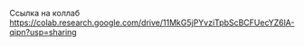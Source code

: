 Ссылка на коллаб
https://colab.research.google.com/drive/11MkG5jPYvziTpbScBCFUecYZ6lA-qipn?usp=sharing
